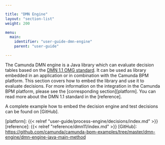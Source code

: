 ```yaml
---

title: "DMN Engine"
layout: "section-list"
weight: 200

menu:
  main:
    identifier: "user-guide-dmn-engine"
    parent: "user-guide"

---
```


The Camunda DMN engine is a Java library which can evaluate decision tables
based on the [DMN 1.1 OMG standard]. It can be used as library embedded in an
application or in combination with the Camunda BPM platform. This section
covers how to embed the library and use it to evaluate decisions. For more
information on the integration in the Camunda BPM platform, please see the
[corresponding section][platform]. You can read more about the DMN 1.1 standard
in the [reference].

A complete example how to embed the decision engine and test
decisions can be found on [GitHub].


[DMN 1.1 OMG standard]: http://www.omg.org/spec/DMN/
[platform]: {{< relref "user-guide/process-engine/decisions/index.md" >}}
[reference]: {{< relref "reference/dmn11/index.md" >}}
[GitHub]: https://github.com/camunda/camunda-bpm-examples/tree/master/dmn-engine/dmn-engine-java-main-method
